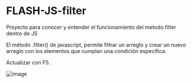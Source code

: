 # FLASH-JS-filter
Proyecto para conocer  y entender el funcionamiento del metodo filter dentro de JS

El método .filter() de javascript, permite filtrar un arreglo y crear un nuevo arreglo con los elementos que cumplan una condición específica.

Actualizar con F5.


![image](https://user-images.githubusercontent.com/113071685/201551403-8262dddc-37bc-4b75-8f19-c52475c62694.png)

